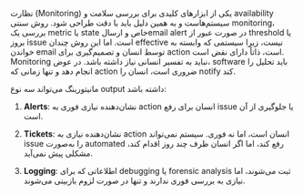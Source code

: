 نظارت (Monitoring) یکی از ابزارهای کلیدی برای بررسی سلامت و availability سیستم‌هاست و به همین دلیل باید با دقت طراحی شود. روش سنتی monitoring، بررسی یک metric یا state خاص و ارسالemail alert در صورت عبور از threshold یا بروز issue است. اما این روش چندان effective نیست، زیرا سیستمی که وابسته به خواندن email توسط انسان و تصمیم‌گیری برای action است، ذاتاً دارای نقض است. Monitoring نباید به تفسیر انسانی نیاز داشته باشد. در عوض، software باید تحلیل را انجام دهد و تنها زمانی که action ضروری است، انسان را notify کند.

مانیتورینگ می‌تواند سه نوع output داشته باشد:

1. **Alerts**: نشان‌دهنده نیازی فوری به action انسان برای رفع issue یا جلوگیری از آن است.
    
2. **Tickets**: نشان‌دهنده نیازی به action انسان است، اما نه فوری. سیستم نمی‌تواند issue را به‌صورت automated رفع کند، اما اگر انسان ظرف چند روز اقدام کند، مشکلی پیش نمی‌آید.
    
3. **Logging**: اطلاعاتی که برای debugging یا forensic analysis ثبت می‌شوند، اما نیازی به بررسی فوری ندارند و تنها در صورت لزوم بازبینی می‌شوند.